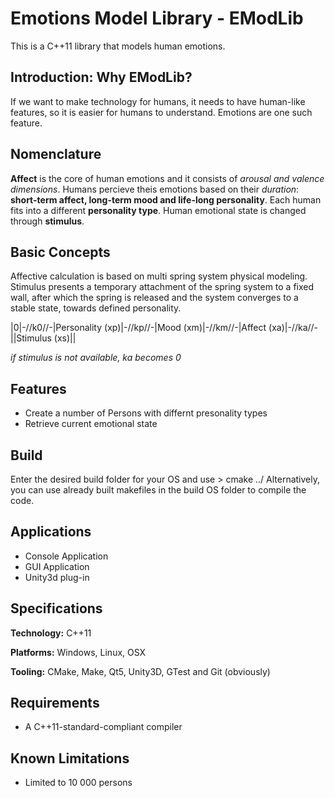 # Emotions Model Library - EModLib

This is a C++11 library that models human emotions.

## Introduction: Why EModLib?

If we want to make technology for humans, it needs to have human-like features, so it is easier for humans to understand. Emotions are one such feature.

## Nomenclature

**Affect** is the core of human emotions and it consists of *arousal and valence dimensions*. Humans percieve theis emotions based on their *duration*: **short-term affect, long-term mood and life-long personality**. Each human fits into a different **personality type**. Human emotional state is changed through **stimulus**.

## Basic Concepts

Affective calculation is based on multi spring system physical modeling. Stimulus presents a temporary attachment of the spring system to a fixed wall, after which the spring is released and the system converges to a stable state, towards defined personality.
 
|0|-//k0//-|Personality (xp)|-//kp//-|Mood (xm)|-//km//-|Affect (xa)|-//ka//-||Stimulus (xs)||

*if stimulus is not available, ka becomes 0*

## Features

- Create a number of Persons with differnt presonality types
- Retrieve current emotional state

## Build

Enter the desired build folder for your OS and use > cmake ../
Alternatively, you can use already built makefiles in the build OS folder to compile the code.

## Applications

* Console Application
* GUI Application
* Unity3d plug-in

## Specifications

**Technology:** C++11

**Platforms:** Windows, Linux, OSX

**Tooling:** CMake, Make, Qt5, Unity3D, GTest and Git (obviously)

## Requirements

- A C++11-standard-compliant compiler

## Known Limitations

- Limited to 10 000 persons
